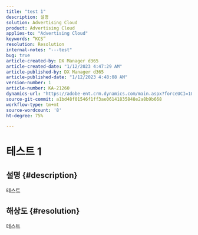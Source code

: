 ```yaml
---
title: "test 1"
description: 설명
solution: Advertising Cloud
product: Advertising Cloud
applies-to: "Advertising Cloud"
keywords: “KCS”
resolution: Resolution
internal-notes: "---test"
bug: true
article-created-by: DX Manager d365
article-created-date: "1/12/2023 4:47:29 AM"
article-published-by: DX Manager d365
article-published-date: "1/12/2023 4:48:08 AM"
version-number: 1
article-number: KA-21260
dynamics-url: "https://adobe-ent.crm.dynamics.com/main.aspx?forceUCI=1&pagetype=entityrecord&etn=knowledgearticle&id=43ab3235-3492-ed11-aad1-6045bd006079"
source-git-commit: a1bd48f01546f1ff3ae06141835848e2a8b9b668
workflow-type: tm+mt
source-wordcount: '8'
ht-degree: 75%

---
```


# 테스트 1

## 설명 {#description}

테스트

## 해상도 {#resolution}


테스트
